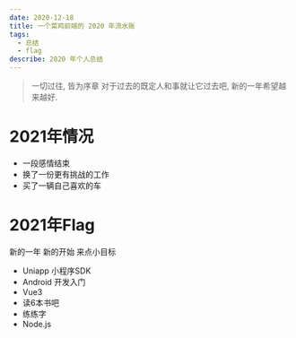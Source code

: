 ```yaml
---
date: 2020-12-18
title: 一个菜鸡前端的 2020 年流水账
tags:
  - 总结
  - flag
describe: 2020 年个人总结
---
```


> 一切过往, 皆为序章
> 对于过去的既定人和事就让它过去吧, 新的一年希望越来越好.

# 2021年情况

 - 一段感情结束
 - 换了一份更有挑战的工作
 - 买了一辆自己喜欢的车


# 2021年Flag

新的一年 新的开始 来点小目标

 - Uniapp 小程序SDK
 - Android 开发入门
 - Vue3
 - 读6本书吧
 - 练练字
 - Node.js

<Comment/>
